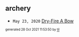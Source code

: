 ## archery


* <code>May 23, 2020</code> [Dry-Fire A Bow](2020-05-23T17-06-09-dry-fire-a-bow.md)

<sup><sub>generated 28 Oct 2021 11:53:50 by <a href='https://github.com/senorprogrammer/til'>til</a></sub></sup>
